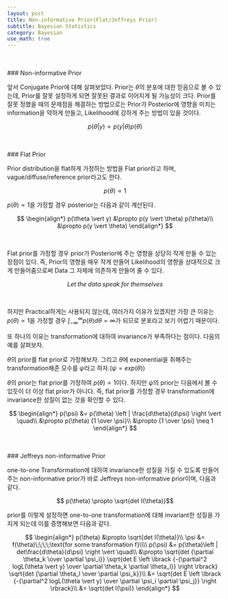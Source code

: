 ```yaml
---
layout: post
title: Non-informative Prior(Flat/Jeffreys Prior)
subtitle: Bayesian Statistics
category: Bayesian
use_math: true
---
```


<br>
<br>
### Non-informative Prior

앞서 Conjugate Prior에 대해 살펴보았다. Prior는 $\theta$의 분포에 대한 믿음으로 볼 수 있는데, Prior를 잘못 설정하게 되면 잘못된 결과로 이어지게 될 가능성이 크다. Prior를 잘못 정했을 때의 문제점을 해결하는 방법으로는 Prior가 Posterior에 영향을 미치는 information을 약하게 만들고, Likelihood에 강하게 주는 방법이 있을 것이다.

$$ p(\theta \vert y) \propto p(y \vert \theta) p(\theta)$$

<br>
<br>
### Flat Prior

Prior distribution을 flat하게 가정하는 방법을 Flat prior라고 하며, vague/diffuse/reference prior라고도 한다.

$$ p(\theta ) \propto 1 $$

$p(\theta) \propto 1$을 가정할 경우 posterior는 다음과 같이 계산된다.

$$
\begin{align*}
p(\theta \vert y) &\propto p(y \vert \theta) p(\theta)\\
&\propto p(y \vert \theta)
\end{align*}
$$

<br>

Flat prior를 가정할 경우 prior가 Posterior에 주는 영향을 상당히 작게 만들 수 있는 장점이 있다. 즉, Prior의 영향을 매우 작게 만들어 Likelihood의 영향을 상대적으로 크게 만들어줌으로써 Data 그 자체에 의존하게 만들어 줄 수 있다.

$$Let\;the\;data\;speak\;for\;themselves$$

<br>

하지만 Practical하게는 사용되지 않는데, 여러가지 이유가 있겠지만 가장 큰 이유는 $p(\theta) \propto 1$을 가정할 경우 $\int_{-\infty}^\infty p(\theta) d\theta = \infty$가 되므로 분포라고 보기 어렵기 때문이다.

또 하나의 이유는 transformation에 대하여 invariance가 부족하다는 점이다. 다음의 예를 살펴보자.

$\theta$의 prior를 flat prior로 가정해보자. 그리고 $\theta$에 exponential을 취해주는 transformation해준 모수를 $\psi$라고 하자.($\psi = exp(\theta)$)

$\theta$의 prior는 flat prior를 가정하여 $p(\theta) \propto 1$이다. 하지만 $\psi$의 prior는 다음에서 볼 수 있듯이 더 이상 flat prior가 아니다. 즉, flat prior를 가정할 경우 transformation에 invariance한 성질이 없는 것을 확인할 수 있다.

$$
\begin{align*}
p(\psi) &= p(\theta) \left | \frac{d\theta}{d\psi} \right \vert \quad\\
&\propto p(\theta) {1 \over \psi}\\
&\propto {1 \over \psi} \neq 1
\end{align*}
$$


<br>
<br>
### Jeffreys non-informative Prior

one-to-one Transformation에 대하여 invariance한 성질을 가질 수 있도록 만들어주는 non-informative prior가 바로 Jeffreys non-informative prior이며, 다음과 같다.

$$ p(\theta) \propto \sqrt{det I(\theta)}$$

prior를 이렇게 설정하면 one-to-one transformation에 대해 invariant한 성질을 가지게 되는데 이를 증명해보면 다음과 같다.

$$
\begin{align*}
p(\theta) &\propto \sqrt{det I(\theta)}\\
\psi &= f(\theta)\;\;\;\;\text{for some transformation f}\\\\
p(\psi) &= p(\theta)\left | det\frac{d\theta}{d\psi} \right \vert \quad\\
&\propto
\sqrt{det {\partial \theta_k \over \partial \psi_i}}
\sqrt{det E \left \lbrack {-{\partial^2 logL(\theta \vert y) \over \partial \theta_k \partial \theta_l}} \right \rbrack}
\sqrt{det {\partial \theta_l \over \partial \psi_k}}\\
&= \sqrt{det E \left \lbrack {-{\partial^2 logL(\theta \vert y) \over \partial \psi_i \partial \psi_j}} \right \rbrack}\\
&= \sqrt{det I(\psi)}
\end{align*}
$$


<br>
<br>
